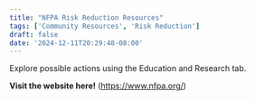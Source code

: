 ```yaml
---
title: "NFPA Risk Reduction Resources"
tags: ['Community Resources', 'Risk Reduction']
draft: false
date: '2024-12-11T20:29:48-08:00'
---
```


Explore possible actions using the Education and Research tab. 

**Visit the website here!** (https://www.nfpa.org/)

